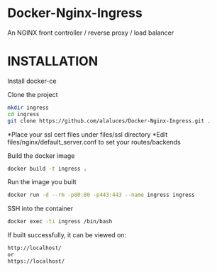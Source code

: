 # Docker-Nginx-Ingress
An NGINX front controller / reverse proxy / load balancer

# INSTALLATION
Install docker-ce

Clone the project
```sh
mkdir ingress
cd ingress
git clone https://github.com/alaluces/Docker-Nginx-Ingress.git .
```
*Place your ssl cert files under files/ssl directory
*Edit files/nginx/default_server.conf to set your routes/backends

Build the docker image
```sh
docker build -t ingress .
```

Run the image you built
```sh
docker run -d --rm -p80:80 -p443:443 --name ingress ingress
```

SSH into the container
```sh
docker exec -ti ingress /bin/bash
```

If built successfully, it can be viewed on:
```sh
http://localhost/
or
https://localhost/
```



